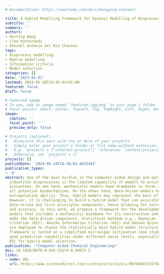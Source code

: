 ```yaml
---
# Documentation: https://wowchemy.com/docs/managing-content/

title: A Hybrid Modelling Framework for Dynamic Modelling of Bioprocesses
subtitle: ''
summary: ''
authors:
- Haiting Wang
- Cleo Kontoravdi
- Ehecatl Antonio del Rio Chanona
tags:
- Bioprocess modelling
- Hybrid modelling
- Information criteria
- Model selection
categories: []
date: '2023-01-01'
lastmod: 2024-05-18T19:36:03+01:00
featured: false
draft: false

# Featured image
# To use, add an image named `featured.jpg/png` to your page's folder.
# Focal points: Smart, Center, TopLeft, Top, TopRight, Left, Right, BottomLeft, Bottom, BottomRight.
image:
  caption: ''
  focal_point: ''
  preview_only: false

# Projects (optional).
#   Associate this post with one or more of your projects.
#   Simply enter your project's folder or file name without extension.
#   E.g. `projects = ["internal-project"]` references `content/project/deep-learning/index.md`.
#   Otherwise, set `projects = []`.
projects: []
publishDate: '2024-05-18T18:36:03.461548Z'
publication_types:
- '6'
abstract: One of the main hurdles in the computer-aided design and optimization of
  industrial bioprocesses is the limited capability of models to accurately represent
  biosystems. On one hand, mechanistic models have drawbacks in terms of expressing
  all potential biomechanisms. On the other hand, data-driven models have limited
  extrapolation ability. Thus, hybrid models may represent the best of both worlds.
  However, it is challenging to build a hybrid model that can accurately balance its
  data-driven and first principles components, hence allowing for extrapolation ability
  and accuracy. In this work, we propose a framework for the development of hybrid
  models that includes a mechanistic backbone for its construction and judiciously
  adds the data-driven components. Statistical methods e.g., Bayesian Information
  Criterion (BIC), Akaike Information Criterion (AIC) and Hannan Quinn Criterion (HQC),
  are employed to choose the statistically best hybrid model structure. The proposed
  framework is tested on a simplified microalgae cultivation case study and shows
  good prediction capabilities under different noise levels, especially by applying
  BIC for hybrid model selection.
publication: '*Computer Aided Chemical Engineering*'
doi: 10.1016/B978-0-443-15274-0.50075-5
links:
- name: URL
  url: https://www.sciencedirect.com/science/article/pii/B9780443152740500755
---
```

